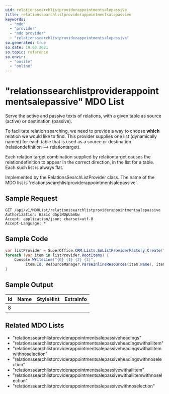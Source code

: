 ```yaml
---
uid: relationssearchlistproviderappointmentsalepassive
title: relationssearchlistproviderappointmentsalepassive
keywords:
  - "mdo"
  - "provider"
  - "mdo provider"
  - "relationssearchlistproviderappointmentsalepassive"
so.generated: true
so.date: 19.03.2021
so.topic: reference
so.envir:
  - "onsite"
  - "online"
---
```


# "relationssearchlistproviderappointmentsalepassive" MDO List
Serve the active and passive texts of relations, with a given table as source (active)
or destination (passive).

To facilitate relation searching, we need to provide a way to choose <b>which</b> relation we
would like to find. This provider supplies one list (dynamically named) for each table that
is used as a source or destination (relationdefinition --&gt; relationtarget).

Each relation target combination supplied by relationtarget causes the relationdefinition to
appear in the correct direction, in the list for a table. Each such list is always flat.

Implemented by the <see cref="T:SuperOffice.CRM.Lists.RelationsSearchListProvider">RelationsSearchListProvider</see> class.
The name of the MDO list is 'relationssearchlistproviderappointmentsalepassive'.




## Sample Request

```http!
GET /api/v1/MDOList/relationssearchlistproviderappointmentsalepassive
Authorization: Basic dGplMDpUamUw
Accept: application/json; charset=utf-8
Accept-Language: *

```

## Sample Code
```cs
var listProvider = SuperOffice.CRM.Lists.SoListProviderFactory.Create("relationssearchlistproviderappointmentsalepassive", forceFlatList: true);
foreach (var item in listProvider.RootItems) {
    Console.WriteLine("{0} {1} {2} {3}", 
         item.Id, ResourceManager.ParseInlineResources(item.Name), item.StyleHint, item.ExtraInfo);
}
```

## Sample Output

|Id   | Name  |StyleHint|ExtraInfo |
| --- | ----- | ------- | -------- |
|8||||


## Related MDO Lists

* "relationssearchlistproviderappointmentsalepassiveheadings"
* "relationssearchlistproviderappointmentsalepassiveheadingswithallitem"
* "relationssearchlistproviderappointmentsalepassiveheadingswithallitemwithnoselection"
* "relationssearchlistproviderappointmentsalepassiveheadingswithnoselection"
* "relationssearchlistproviderappointmentsalepassivewithallitem"
* "relationssearchlistproviderappointmentsalepassivewithallitemwithnoselection"
* "relationssearchlistproviderappointmentsalepassivewithnoselection"
